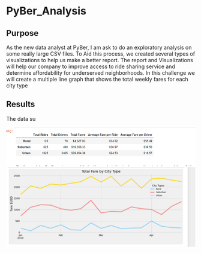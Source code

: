 # PyBer_Analysis
## Purpose
As the new data analyst at PyBer, I am ask to do an exploratory analysis on some really large CSV files. To Aid this process, we created several types of visualizations to help us make a better report. The report and Visualizations will help our company to improve access to ride sharing service and determine affordability for underserved neighborhoods. In this challenge we will create a multiple line graph that shows the total weekly fares for each city type
## Results
The data su

![PyBer_fare_summary.png](Resources/PyBer_fare_summary.png)
![Total_fare_by_type.png](Resources/Total_fare_by_type.png)
